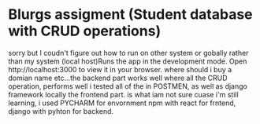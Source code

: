 # Blurgs assigment (Student database with CRUD operations)

sorry but I coudn't figure out how to run on other system or gobally rather than my system (local host)Runs the app in the development mode. Open http://localhost:3000 to view it in your browser.
where should i buy a domian name etc...the backend part works well where all the CRUD operation, 
performs well i tested all of the in POSTMEN, as well as django framework locally the frontend part.
is what iam not sure cuase i'm still learning, i used PYCHARM for envornment npm with react for frntend, django with pyhton for backend.
